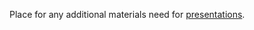 Place for any additional materials need for [presentations](https://docs.google.com/a/stanfy.com.ua/presentation/d/1fcwEohmlJ5O6gkJWK3InlGqaAMR0xAY2b5FeIiGgvVE/edit).
